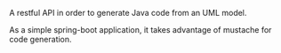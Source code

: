 A restful API in order to generate Java code from an UML model.

As a simple spring-boot application, it takes advantage of mustache for code generation.
